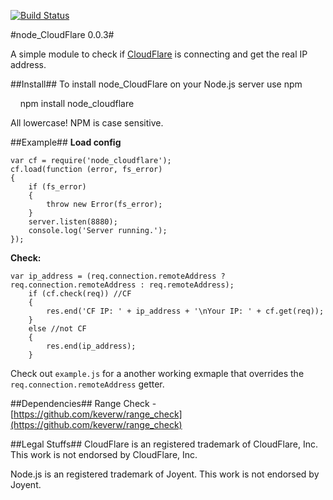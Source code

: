 [![Build Status](https://travis-ci.org/keverw/node_CloudFlare.svg)](https://travis-ci.org/keverw/node_CloudFlare)

#node_CloudFlare 0.0.3#

A simple module to check if [CloudFlare](https://www.cloudflare.com/) is connecting and get the real IP address.

##Install##
To install node_CloudFlare on your Node.js server use npm

    npm install node_cloudflare

All lowercase! NPM is case sensitive.

##Example##
**Load config**
```
var cf = require('node_cloudflare');
cf.load(function (error, fs_error)
{
	if (fs_error)
	{
		throw new Error(fs_error);
	}
    server.listen(8880);
	console.log('Server running.');
});

```
**Check:**

```
var ip_address = (req.connection.remoteAddress ? req.connection.remoteAddress : req.remoteAddress);
	if (cf.check(req)) //CF
	{
		res.end('CF IP: ' + ip_address + '\nYour IP: ' + cf.get(req));
	}
	else //not CF
	{	
		res.end(ip_address);
	}
```

Check out `example.js` for a another working exmaple that overrides the `req.connection.remoteAddress` getter. 

##Dependencies##
Range Check - [https://github.com/keverw/range_check](https://github.com/keverw/range_check)

##Legal Stuffs##
CloudFlare is an registered trademark of CloudFlare, Inc. This work is not endorsed by CloudFlare, Inc.

Node.js is an registered trademark of Joyent. This work is not endorsed by Joyent.